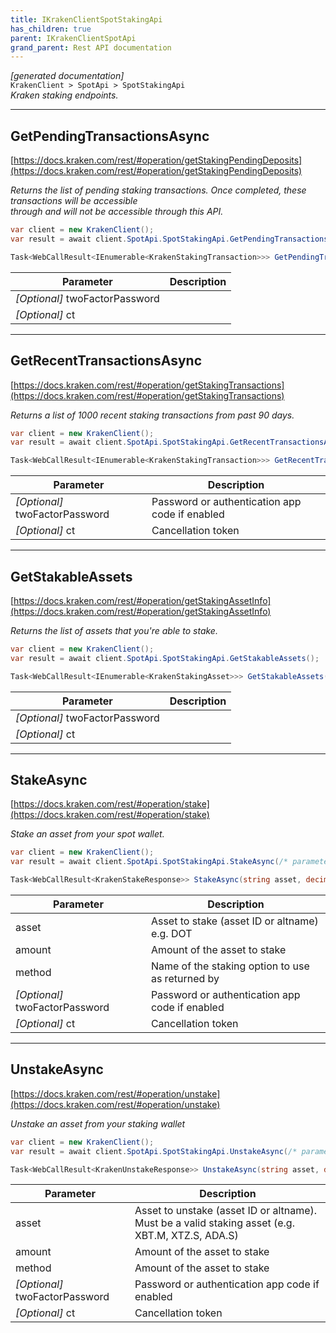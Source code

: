 ```yaml
---
title: IKrakenClientSpotStakingApi
has_children: true
parent: IKrakenClientSpotApi
grand_parent: Rest API documentation
---
```

*[generated documentation]*  
`KrakenClient > SpotApi > SpotStakingApi`  
*Kraken staking endpoints.*
  

***

## GetPendingTransactionsAsync  

[https://docs.kraken.com/rest/#operation/getStakingPendingDeposits](https://docs.kraken.com/rest/#operation/getStakingPendingDeposits)  
<p>

*Returns the list of pending staking transactions. Once completed, these transactions will be accessible*  
*through <see cref="GetRecentTransactionsAsync"/> and will not be accessible through this API.*  

```csharp  
var client = new KrakenClient();  
var result = await client.SpotApi.SpotStakingApi.GetPendingTransactionsAsync();  
```  

```csharp  
Task<WebCallResult<IEnumerable<KrakenStakingTransaction>>> GetPendingTransactionsAsync(string? twoFactorPassword = default, CancellationToken ct = default);  
```  

|Parameter|Description|
|---|---|
|_[Optional]_ twoFactorPassword||
|_[Optional]_ ct||

</p>

***

## GetRecentTransactionsAsync  

[https://docs.kraken.com/rest/#operation/getStakingTransactions](https://docs.kraken.com/rest/#operation/getStakingTransactions)  
<p>

*Returns a list of 1000 recent staking transactions from past 90 days.*  

```csharp  
var client = new KrakenClient();  
var result = await client.SpotApi.SpotStakingApi.GetRecentTransactionsAsync();  
```  

```csharp  
Task<WebCallResult<IEnumerable<KrakenStakingTransaction>>> GetRecentTransactionsAsync(string? twoFactorPassword = default, CancellationToken ct = default);  
```  

|Parameter|Description|
|---|---|
|_[Optional]_ twoFactorPassword|Password or authentication app code if enabled|
|_[Optional]_ ct|Cancellation token|

</p>

***

## GetStakableAssets  

[https://docs.kraken.com/rest/#operation/getStakingAssetInfo](https://docs.kraken.com/rest/#operation/getStakingAssetInfo)  
<p>

*Returns the list of assets that you're able to stake.*  

```csharp  
var client = new KrakenClient();  
var result = await client.SpotApi.SpotStakingApi.GetStakableAssets();  
```  

```csharp  
Task<WebCallResult<IEnumerable<KrakenStakingAsset>>> GetStakableAssets(string? twoFactorPassword = default, CancellationToken ct = default);  
```  

|Parameter|Description|
|---|---|
|_[Optional]_ twoFactorPassword||
|_[Optional]_ ct||

</p>

***

## StakeAsync  

[https://docs.kraken.com/rest/#operation/stake](https://docs.kraken.com/rest/#operation/stake)  
<p>

*Stake an asset from your spot wallet.*  

```csharp  
var client = new KrakenClient();  
var result = await client.SpotApi.SpotStakingApi.StakeAsync(/* parameters */);  
```  

```csharp  
Task<WebCallResult<KrakenStakeResponse>> StakeAsync(string asset, decimal amount, string method, string? twoFactorPassword = default, CancellationToken ct = default);  
```  

|Parameter|Description|
|---|---|
|asset|Asset to stake (asset ID or altname) e.g. DOT|
|amount|Amount of the asset to stake|
|method|Name of the staking option to use as returned by <see cref="KrakenStakingAsset.Method"/>|
|_[Optional]_ twoFactorPassword|Password or authentication app code if enabled|
|_[Optional]_ ct|Cancellation token|

</p>

***

## UnstakeAsync  

[https://docs.kraken.com/rest/#operation/unstake](https://docs.kraken.com/rest/#operation/unstake)  
<p>

*Unstake an asset from your staking wallet*  

```csharp  
var client = new KrakenClient();  
var result = await client.SpotApi.SpotStakingApi.UnstakeAsync(/* parameters */);  
```  

```csharp  
Task<WebCallResult<KrakenUnstakeResponse>> UnstakeAsync(string asset, decimal amount, string method, string? twoFactorPassword = default, CancellationToken ct = default);  
```  

|Parameter|Description|
|---|---|
|asset|Asset to unstake (asset ID or altname). Must be a valid staking asset (e.g. XBT.M, XTZ.S, ADA.S)|
|amount|Amount of the asset to stake|
|method|Amount of the asset to stake|
|_[Optional]_ twoFactorPassword|Password or authentication app code if enabled|
|_[Optional]_ ct|Cancellation token|

</p>
